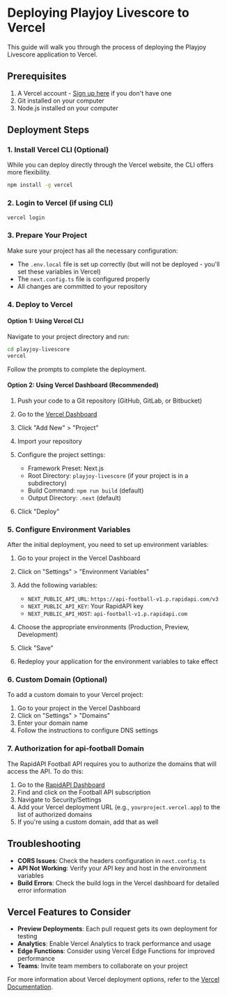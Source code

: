 # Deploying Playjoy Livescore to Vercel

This guide will walk you through the process of deploying the Playjoy Livescore application to Vercel.

## Prerequisites

1. A Vercel account - [Sign up here](https://vercel.com/signup) if you don't have one
2. Git installed on your computer
3. Node.js installed on your computer

## Deployment Steps

### 1. Install Vercel CLI (Optional)

While you can deploy directly through the Vercel website, the CLI offers more flexibility.

```bash
npm install -g vercel
```

### 2. Login to Vercel (if using CLI)

```bash
vercel login
```

### 3. Prepare Your Project

Make sure your project has all the necessary configuration:

- The `.env.local` file is set up correctly (but will not be deployed - you'll set these variables in Vercel)
- The `next.config.ts` file is configured properly
- All changes are committed to your repository

### 4. Deploy to Vercel

#### Option 1: Using Vercel CLI

Navigate to your project directory and run:

```bash
cd playjoy-livescore
vercel
```

Follow the prompts to complete the deployment.

#### Option 2: Using Vercel Dashboard (Recommended)

1. Push your code to a Git repository (GitHub, GitLab, or Bitbucket)
2. Go to the [Vercel Dashboard](https://vercel.com/dashboard)
3. Click "Add New" > "Project"
4. Import your repository
5. Configure the project settings:
   - Framework Preset: Next.js
   - Root Directory: `playjoy-livescore` (if your project is in a subdirectory)
   - Build Command: `npm run build` (default)
   - Output Directory: `.next` (default)

6. Click "Deploy"

### 5. Configure Environment Variables

After the initial deployment, you need to set up environment variables:

1. Go to your project in the Vercel Dashboard
2. Click on "Settings" > "Environment Variables"
3. Add the following variables:
   - `NEXT_PUBLIC_API_URL`: `https://api-football-v1.p.rapidapi.com/v3`
   - `NEXT_PUBLIC_API_KEY`: Your RapidAPI key
   - `NEXT_PUBLIC_API_HOST`: `api-football-v1.p.rapidapi.com`

4. Choose the appropriate environments (Production, Preview, Development)
5. Click "Save"
6. Redeploy your application for the environment variables to take effect

### 6. Custom Domain (Optional)

To add a custom domain to your Vercel project:

1. Go to your project in the Vercel Dashboard
2. Click on "Settings" > "Domains"
3. Enter your domain name
4. Follow the instructions to configure DNS settings

### 7. Authorization for api-football Domain

The RapidAPI Football API requires you to authorize the domains that will access the API. To do this:

1. Go to the [RapidAPI Dashboard](https://rapidapi.com/dashboard)
2. Find and click on the Football API subscription
3. Navigate to Security/Settings
4. Add your Vercel deployment URL (e.g., `yourproject.vercel.app`) to the list of authorized domains
5. If you're using a custom domain, add that as well

## Troubleshooting

- **CORS Issues**: Check the headers configuration in `next.config.ts`
- **API Not Working**: Verify your API key and host in the environment variables
- **Build Errors**: Check the build logs in the Vercel dashboard for detailed error information

## Vercel Features to Consider

- **Preview Deployments**: Each pull request gets its own deployment for testing
- **Analytics**: Enable Vercel Analytics to track performance and usage
- **Edge Functions**: Consider using Vercel Edge Functions for improved performance
- **Teams**: Invite team members to collaborate on your project

For more information about Vercel deployment options, refer to the [Vercel Documentation](https://vercel.com/docs).
